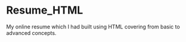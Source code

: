 # Resume_HTML
My online resume which I had built using HTML covering from basic to advanced concepts.
